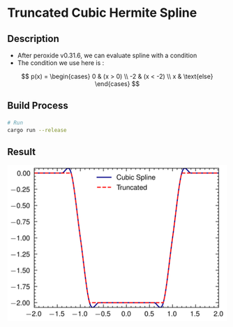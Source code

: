 # Truncated Cubic Hermite Spline

## Description

* After peroxide v0.31.6, we can evaluate spline with a condition
* The condition we use here is :

$$ p(x) = \begin{cases}
0 & (x > 0) \\
-2 & (x < -2) \\
x & \text{else}
\end{cases} $$

## Build Process

```sh
# Run
cargo run --release
```

## Result

![Result](plot.png)
